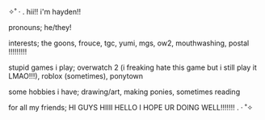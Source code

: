 ✧˚ · . hii!! i'm hayden!! 

pronouns; he/they!

interests; the goons, frouce, tgc, yumi, mgs, ow2, mouthwashing, postal !!!!!!!!!

stupid games i play; overwatch 2 (i freaking hate this game but i still play it LMAO!!!), roblox (sometimes), ponytown 

some hobbies i have; drawing/art, making ponies, sometimes reading

for all my friends; HI GUYS HIIII HELLO I HOPE UR DOING WELL!!!!!!! . · ˚✧
<!---
thedoooooo/thedoooooo is a ✨ special ✨ repository because its `README.md` (this file) appears on your GitHub profile.
You can click the Preview link to take a look at your changes.
--->
